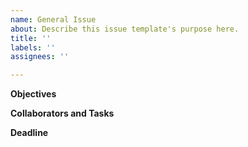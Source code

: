 ```yaml
---
name: General Issue
about: Describe this issue template's purpose here.
title: ''
labels: ''
assignees: ''

---
```


**Objectives**

**Collaborators and Tasks**

**Deadline**
